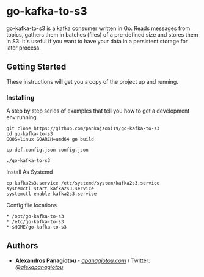 # go-kafka-to-s3

go-kafka-to-s3 is a kafka consumer written in Go. Reads messages from topics, gathers them in batches (files) of a pre-defined size and stores them in S3. It's useful if you want to have your data in a persistent storage for later process.

## Getting Started

These instructions will get you a copy of the project up and running.

### Installing

A step by step series of examples that tell you how to get a development env running

```
git clone https://github.com/pankajsoni19/go-kafka-to-s3
cd go-kafka-to-s3
GOOS=linux GOARCH=amd64 go build

cp def.config.json config.json

./go-kafka-to-s3
```

Install As Systemd
```
cp kafka2s3.service /etc/systemd/system/kafka2s3.service
systemctl start kafka2s3.service
systemctl enable kafka2s3.service
```

Config file locations

```
* /opt/go-kafka-to-s3
* /etc/go-kafka-to-s3
* $HOME/go-kafka-to-s3
```

## Authors

* **Alexandros Panagiotou** - *[apanagiotou.com](https://apanagiotou.com)* / Twitter: *[@alexapanagiotou](https://twitter.com/alexapanagiotou)*
